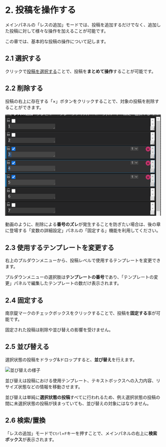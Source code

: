 # 2. 投稿を操作する

メインパネルの「レスの追加」モードでは、投稿を追加するだけでなく、追加した投稿に対して様々な操作を加えることが可能です。

この章では、基本的な投稿の操作について記します。

## 2.1 選択する

クリックで[投稿を選択する](/docs/Reference/MainPanel/01_add/select.md)ことで、投稿を**まとめて操作**することが可能です。


## 2.2 削除する

投稿の右上に存在する「×」ボタンをクリックすることで、対象の投稿を削除することができます。

![投稿の削除](/docs/assets/animations/delete.gif)

動画のように、削除による**番号のズレ**が発生することを防ぎたい場合は、後の章に登場する「変数の詳細設定」パネルの「固定する」機能を利用してください。

## 2.3 使用するテンプレートを変更する

右上のプルダウンメニューから、投稿レベルで使用するテンプレートを変更できます。

プルダウンメニューの選択肢は**テンプレートの番号**であり、「テンプレートの変更」パネルで編集したテンプレートの数だけ表示されます。

## 2.4 固定する

南京錠マークのチェックボックスをクリックすることで、投稿を**固定する**事が可能です。

固定された投稿は削除や並び替えの影響を受けません。

## 2.5 並び替える

選択状態の投稿をドラッグ&amp;ドロップすると、**並び替え**を行えます。

![並び替えの様子](/docs/assets/animations/sort.gif)

並び替えは投稿における使用テンプレート、テキストボックスへの入力内容、リサイズ状態などの情報を移動させます。

並び替えは単純に**選択状態の投稿**すべてに行われるため、例え選択状態の投稿の間に未選択状態の投稿が挟まっていても、並び替えの対象にはなりません。

## 2.6 検索/置換

「レスの追加」モードで`Ctrl`+`F`キーを押すことで、メインパネルの右上に**検索ボックス**が表示されます。

